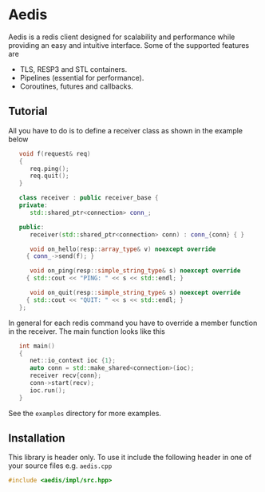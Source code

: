 # Aedis

Aedis is a redis client designed for scalability and performance while
providing an easy and intuitive interface. Some of the supported
features are

* TLS, RESP3 and STL containers.
* Pipelines (essential for performance).
* Coroutines, futures and callbacks.

## Tutorial

All you have to do is to define a receiver class as shown in the example
below

```cpp
   void f(request& req)
   {
      req.ping();
      req.quit();
   }

   class receiver : public receiver_base {
   private:
      std::shared_ptr<connection> conn_;

   public:
      receiver(std::shared_ptr<connection> conn) : conn_{conn} { }

      void on_hello(resp::array_type& v) noexcept override
	 { conn_->send(f); }

      void on_ping(resp::simple_string_type& s) noexcept override
	 { std::cout << "PING: " << s << std::endl; }

      void on_quit(resp::simple_string_type& s) noexcept override
	 { std::cout << "QUIT: " << s << std::endl; }
   };
```

In general for each redis command you have to override a member
function in the receiver. The main function looks like this

```cpp
   int main()
   {
      net::io_context ioc {1};
      auto conn = std::make_shared<connection>(ioc);
      receiver recv{conn};
      conn->start(recv);
      ioc.run();
   }
```

See the `examples` directory for more examples.

## Installation

This library is header only. To use it include the following header in
one of your source files e.g. `aedis.cpp`

```cpp
#include <aedis/impl/src.hpp>
```

